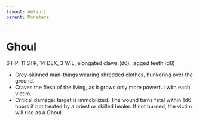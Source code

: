 ```yaml
---
layout: default
parent: Monsters
---
```

# Ghoul
6 HP,  11 STR, 14 DEX, 3 WIL, elongated claws (d6), jagged teeth (d8)
- Grey-skinned man-things wearing shredded clothes, hunkering over the ground.
- Craves the flesh of the living, as it grows only more powerful with each victim.
- Critical damage: target is immobilized. The wound turns fatal within 1d6 hours if not treated by a priest or skilled healer. If not burned, the victim will rise as a Ghoul.
